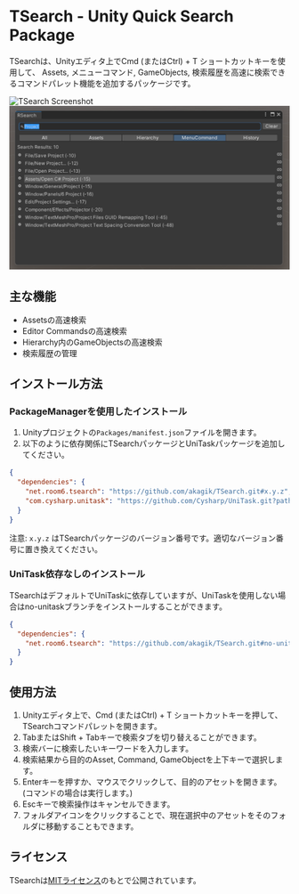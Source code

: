 # TSearch - Unity Quick Search Package

TSearchは、Unityエディタ上でCmd (またはCtrl) + T ショートカットキーを使用して、
Assets, メニューコマンド, GameObjects, 検索履歴を高速に検索できるコマンドパレット機能を追加するパッケージです。

![TSearch Screenshot](./images/Animation.gif)
![TSearch Screenshot](./images/screenshot.png)

## 主な機能

- Assetsの高速検索
- Editor Commandsの高速検索
- Hierarchy内のGameObjectsの高速検索
- 検索履歴の管理

## インストール方法

### PackageManagerを使用したインストール

1. Unityプロジェクトの`Packages/manifest.json`ファイルを開きます。
2. 以下のように依存関係にTSearchパッケージとUniTaskパッケージを追加してください。

```json
{
  "dependencies": {
    "net.room6.tsearch": "https://github.com/akagik/TSearch.git#x.y.z",
    "com.cysharp.unitask": "https://github.com/Cysharp/UniTask.git?path=src/UniTask/Assets/Plugins/UniTask"
  }
}
```

注意: `x.y.z` はTSearchパッケージのバージョン番号です。適切なバージョン番号に置き換えてください。

### UniTask依存なしのインストール

TSearchはデフォルトでUniTaskに依存していますが、UniTaskを使用しない場合はno-unitaskブランチをインストールすることができます。

```json
{
  "dependencies": {
    "net.room6.tsearch": "https://github.com/akagik/TSearch.git#no-unitask"
  }
}
```

## 使用方法

1. Unityエディタ上で、Cmd (またはCtrl) + T ショートカットキーを押して、TSearchコマンドパレットを開きます。
2. TabまたはShift + Tabキーで検索タブを切り替えることができます。
3. 検索バーに検索したいキーワードを入力します。
4. 検索結果から目的のAsset, Command, GameObjectを上下キーで選択します。
5. Enterキーを押すか、マウスでクリックして、目的のアセットを開きます。(コマンドの場合は実行します。)
6. Escキーで検索操作はキャンセルできます。
7. フォルダアイコンをクリックすることで、現在選択中のアセットをそのフォルダに移動することもできます。

## ライセンス

TSearchは[MITライセンス](LICENSE.md)のもとで公開されています。
